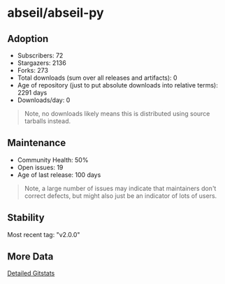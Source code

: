 # abseil/abseil-py

## Adoption

- Subscribers: 72
- Stargazers: 2136
- Forks: 273
- Total downloads (sum over all releases and artifacts): 0
- Age of repository (just to put absolute downloads into relative terms): 2291 days
- Downloads/day: 0

> Note, no downloads likely means this is distributed using source tarballs instead.

## Maintenance

- Community Health: 50%
- Open issues: 19
- Age of last release: 100 days

> Note, a large number of issues may indicate that maintainers don't correct defects, but might also
> just be an indicator of lots of users.

## Stability

Most recent tag: "v2.0.0"

## More Data

[Detailed Gitstats](/bazel-catalog/gitstats/abseil/abseil-py)

